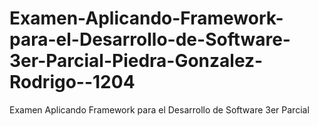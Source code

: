 # Examen-Aplicando-Framework-para-el-Desarrollo-de-Software-3er-Parcial-Piedra-Gonzalez-Rodrigo--1204
Examen Aplicando Framework para el Desarrollo de Software 3er Parcial
